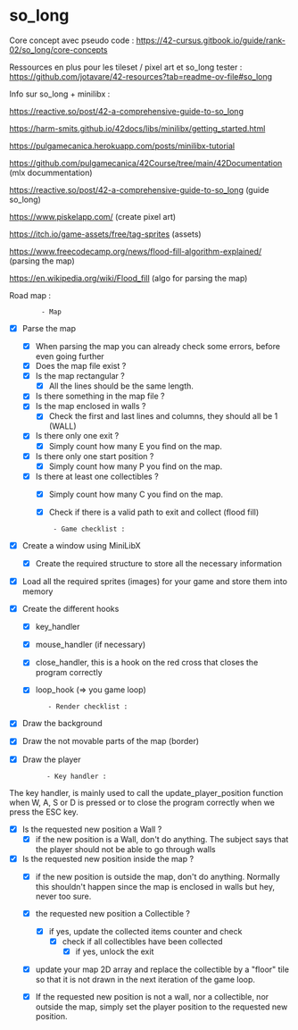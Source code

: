 # so_long 

Core concept avec pseudo code : 
https://42-cursus.gitbook.io/guide/rank-02/so_long/core-concepts

Ressources en plus pour les tileset / pixel art et so_long tester : 
https://github.com/jotavare/42-resources?tab=readme-ov-file#so_long

Info sur so_long + minilibx : 

https://reactive.so/post/42-a-comprehensive-guide-to-so_long

https://harm-smits.github.io/42docs/libs/minilibx/getting_started.html

https://pulgamecanica.herokuapp.com/posts/minilibx-tutorial

https://github.com/pulgamecanica/42Course/tree/main/42Documentation (mlx docummentation)

https://reactive.so/post/42-a-comprehensive-guide-to-so_long (guide so_long)

https://www.piskelapp.com/ (create pixel art)

https://itch.io/game-assets/free/tag-sprites (assets)

https://www.freecodecamp.org/news/flood-fill-algorithm-explained/ (parsing the map)

https://en.wikipedia.org/wiki/Flood_fill (algo for parsing the map)



Road map : 
            
            - Map
      
  - [x] Parse the map
    - [x] When parsing the map you can already check some errors, before even going further
    - [x] Does the map file exist ?
    - [x] Is the map rectangular ?
      - [x] All the lines should be the same length.
    - [x] Is there something in the map file ?
    - [x] Is the map enclosed in walls ?
      - [x] Check the first and last lines and columns, they should all be 1 (WALL)
    - [x] Is there only one exit ?
      - [x] Simply count how many E you find on the map.
    - [x] Is there only one start position ?
      - [x] Simply count how many P you find on the map.
    - [x] Is there at least one collectibles ?
      - [x]  Simply count how many C you find on the map.
      - [x] Check if there is a valid path to exit and collect (flood fill)

             - Game checklist :

   - [x] Create a window using MiniLibX
      - [x] Create the required structure to store all the necessary information

   - [x] Load all the required sprites (images) for your game and store them into memory

   - [x] Create the different hooks
      - [x] key_handler
      - [x] mouse_handler (if necessary)
      - [x] close_handler, this is a hook on the red cross that closes the program correctly
      - [x] loop_hook (=> you game loop)
        
               - Render checklist :
   - [x] Draw the background
   - [x] Draw the not movable parts of the map (border)
   - [x] Draw the player

               - Key handler :
         
The key handler, is mainly used to call the update_player_position function when W, A, S or D is pressed or to close the program correctly when we press the ESC key.
   - [x] Is the requested new position a Wall ?
        - [x] if the new position is a Wall, don't do anything. The subject says that the player should not be able to go through walls
   - [x] Is the requested new position inside the map ?
       - [x] if the new position is outside the map, don't do anything. Normally this shouldn't happen since the map is enclosed in walls but hey, never too sure.
       - [x] the requested new position a Collectible ?
          - [x] if yes, update the collected items counter and check
             - [x] check if all collectibles have been collected
                - [x] if yes, unlock the exit
      - [x] update your map 2D array and replace the collectible by a "floor" tile so that it is not drawn in the next iteration of the game loop.
      - [x] If the requested new position is not a wall, nor a collectible, nor outside the map, simply set the player position to the requested new position.
   


